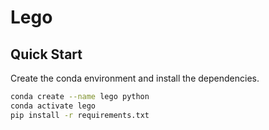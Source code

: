 # Lego

## Quick Start

Create the conda environment and install the dependencies.

```bash
conda create --name lego python
conda activate lego
pip install -r requirements.txt
```
